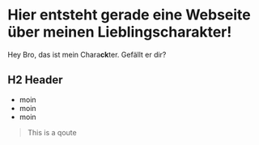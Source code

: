 # Hier entsteht gerade eine Webseite über meinen Lieblingscharakter!

Hey Bro, das ist mein Chara**ck**ter. Gefällt er dir?

## H2 Header
* moin
* moin
* moin

> This is a qoute
